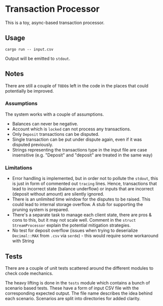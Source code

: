 # Transaction Processor

This is a toy, async-based transaction processor.

## Usage

```
cargo run -- input.csv
```

Output will be emitted to `stdout`.

## Notes

There are still a couple of `TODO`s left in the code in the places that could potentially be improved.

### Assumptions

The system works with a couple of assumptions.

- Balances can never be negative.
- Account which is `locked` can not process any transactions.
- Only `Deposit` transactions can be disputed.
- Single transaction can be put under dispute again, even if it was disputed previously.
- Strings representing the transactions type in the input file are case insensitive (e.g. "Deposit" and "deposit" are treated in the same way)

### Limitations

- Error handling is implemented, but in order not to pollute the `stdout`, this is just in form of commented out `tracing` lines. Hence, transactions that lead to incorrect state (balance underflow) or inputs that are incorrect (deposit without amount) are silently ignored.
- There is an unlimited time window for the disputes to be raised. This could lead to internal storage overflow. A stub for supporting the pruning system is prepared.
- There's a separate task to manage each client state, there are pros & cons to this, but it may not scale well. Comment in the `struct StreamProcessor` explain the potential mitigation strategies.
- No test for deposit overflow (issues when trying to deserialize `Decimal::MAX` from `.csv` via `serde`) - this would require some workaround with String

## Tests

There are a couple of unit tests scattered around the different modules to check code mechanics.

The heavy lifting is done in the `tests` module which contains a bunch of scenario based tests. These have a form of input CSV file with the corresponding expected output. The file name describes the idea behind each scenario. Scenarios are split into directories for added clarity.
